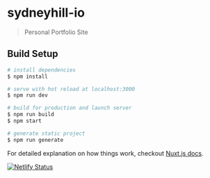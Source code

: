 # sydneyhill-io

> Personal Portfolio Site

## Build Setup

``` bash
# install dependencies
$ npm install

# serve with hot reload at localhost:3000
$ npm run dev

# build for production and launch server
$ npm run build
$ npm start

# generate static project
$ npm run generate
```

For detailed explanation on how things work, checkout [Nuxt.js docs](https://nuxtjs.org).

[![Netlify Status](https://api.netlify.com/api/v1/badges/dd280b77-596b-48ee-a482-b02a5b6454bc/deploy-status)](https://app.netlify.com/sites/blissful-boyd-b6b55b/deploys)
